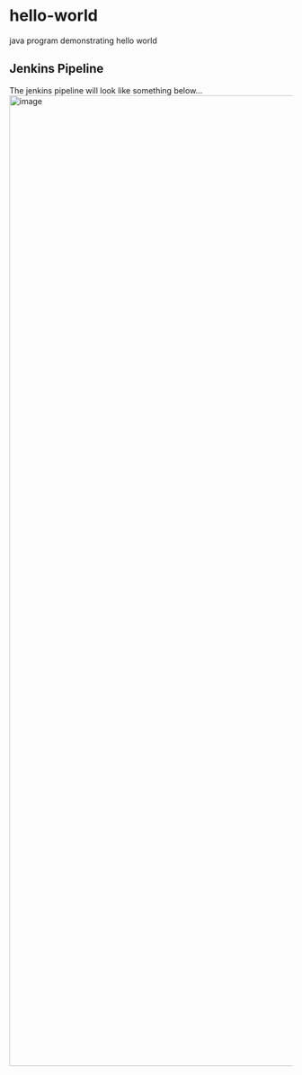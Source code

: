 # hello-world
java program demonstrating hello world 

## Jenkins Pipeline
The jenkins pipeline will look like something below...
<img width="1728" alt="image" src="https://github.com/mpandav/hello-world/assets/38240734/dc0047e5-e896-455b-a410-1bb31efbecc2">
